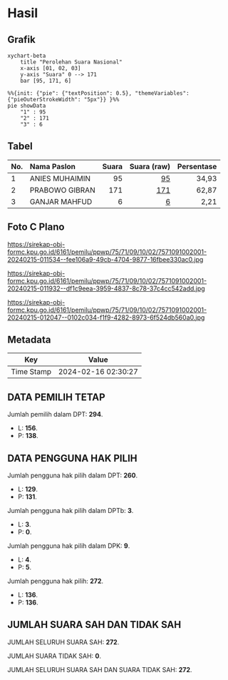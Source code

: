 # Hasil

## Grafik

```mermaid
xychart-beta
    title "Perolehan Suara Nasional"
    x-axis [01, 02, 03]
    y-axis "Suara" 0 --> 171
    bar [95, 171, 6]
```

```mermaid
%%{init: {"pie": {"textPosition": 0.5}, "themeVariables": {"pieOuterStrokeWidth": "5px"}} }%%
pie showData
    "1" : 95
    "2" : 171
    "3" : 6
```

## Tabel

| No. | Nama Paslon    | Suara | Suara (raw) | Persentase |
|:--- |:-------------- | -----:| -----------:| ----------:|
| 1   | ANIES MUHAIMIN | 95    | [95][p-1]   | 34,93      |
| 2   | PRABOWO GIBRAN | 171   | [171][p-2]  | 62,87      |
| 3   | GANJAR MAHFUD  | 6     | [6][p-3]    | 2,21       |


[p-1]: https://github.com/gigit-pemilu/pemilu-2024/blob/main/pilpres/hitung-suara/sub/75-gorontalo/sub/71-kota-gorontalo/sub/09-hulonthalangi/sub/1002-pohe/sub/001-tps/sub/paslon-1.txt
[p-2]: https://github.com/gigit-pemilu/pemilu-2024/blob/main/pilpres/hitung-suara/sub/75-gorontalo/sub/71-kota-gorontalo/sub/09-hulonthalangi/sub/1002-pohe/sub/001-tps/sub/paslon-2.txt
[p-3]: https://github.com/gigit-pemilu/pemilu-2024/blob/main/pilpres/hitung-suara/sub/75-gorontalo/sub/71-kota-gorontalo/sub/09-hulonthalangi/sub/1002-pohe/sub/001-tps/sub/paslon-3.txt

## Foto C Plano

https://sirekap-obj-formc.kpu.go.id/6161/pemilu/ppwp/75/71/09/10/02/7571091002001-20240215-011534--fee106a9-49cb-4704-9877-16fbee330ac0.jpg

https://sirekap-obj-formc.kpu.go.id/6161/pemilu/ppwp/75/71/09/10/02/7571091002001-20240215-011932--df1c9eea-3959-4837-8c78-37c4cc542add.jpg

https://sirekap-obj-formc.kpu.go.id/6161/pemilu/ppwp/75/71/09/10/02/7571091002001-20240215-012047--0102c034-f1f9-4282-8973-6f524db560a0.jpg


## Metadata

| Key        | Value               |
| ---------- | ------------------- |
| Time Stamp | 2024-02-16 02:30:27 |


## DATA PEMILIH TETAP

Jumlah pemilih dalam DPT: **294**.
 * L: **156**.
 * P: **138**.

## DATA PENGGUNA HAK PILIH

Jumlah pengguna hak pilih dalam DPT: **260**.
 * L: **129**.
 * P: **131**.

Jumlah pengguna hak pilih dalam DPTb: **3**.
 * L: **3**.
 * P: **0**.

Jumlah pengguna hak pilih dalam DPK: **9**.
 * L: **4**.
 * P: **5**.

Jumlah pengguna hak pilih: **272**.
 * L: **136**.
 * P: **136**.

## JUMLAH SUARA SAH DAN TIDAK SAH

JUMLAH SELURUH SUARA SAH: **272**.

JUMLAH SUARA TIDAK SAH: **0**.

JUMLAH SELURUH SUARA SAH DAN SUARA TIDAK SAH: **272**.


